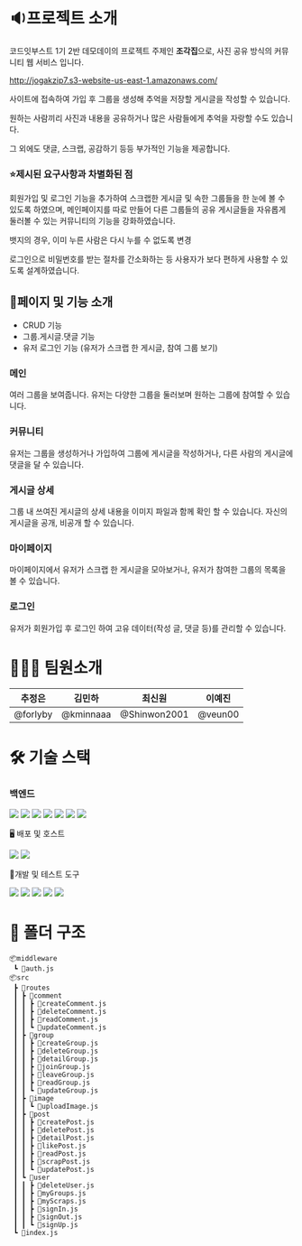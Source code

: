 # **🔉프로젝트 소개**

코드잇부스트 1기 2반 데모데이의 프로젝트 주제인 **조각집**으로, 사진 공유 방식의 커뮤니티 웹 서비스 입니다.

http://jogakzip7.s3-website-us-east-1.amazonaws.com/

사이트에 접속하여 가입 후 그룹을 생성해 추억을 저장할 게시글을 작성할 수 있습니다.

원하는 사람끼리 사진과 내용을 공유하거나 많은 사람들에게 추억을 자랑할 수도 있습니다.

그 외에도 댓글, 스크랩, 공감하기 등등 부가적인 기능을 제공합니다.




### ⭐제시된 요구사항과 차별화된 점

회원가입 및 로그인 기능을 추가하여 스크랩한 게시글 및 속한 그룹들을 한 눈에 볼 수 있도록 하였으며, 메인페이지를 따로 만들어 다른 그룹들의 공유 게시글들을 자유롭게 둘러볼 수 있는 커뮤니티의 기능을 강화하였습니다.

뱃지의 경우, 이미 누른 사람은 다시 누를 수 없도록 변경

로그인으로 비밀번호를 받는 절차를 간소화하는 등 사용자가 보다 편하게 사용할 수 있도록 설계하였습니다.




## 🚩페이지 및 기능 소개

- CRUD 기능
- 그룹.게시글.댓글 기능
- 유저 로그인 기능 (유저가 스크랩 한 게시글, 참여 그룹 보기)
  


### 메인

여러 그룹을 보여줍니다. 유저는 다양한 그룹을 둘러보며 원하는 그룹에 참여할 수 있습니다.

### 커뮤니티

유저는 그룹을 생성하거나 가입하여 그룹에 게시글을 작성하거나, 다른 사람의 게시글에 댓글을 달 수 있습니다.

### 게시글 상세

그룹 내 쓰여진 게시글의 상세 내용을 이미지 파일과 함께 확인 할 수 있습니다.
자신의 게시글을 공개, 비공개 할 수 있습니다.

### 마이페이지

마이페이지에서 유저가 스크랩 한 게시글을 모아보거나, 유저가 참여한 그룹의 목록을 볼 수 있습니다.

### 로그인

유저가 회원가입 후 로그인 하여 고유 데이터(작성 글, 댓글 등)를 관리할 수 있습니다.




# **👩🏻‍💻** 팀원소개

| 추정은 | 김민하 | 최신원 | 이예진 |
| --- | --- | --- | --- |
| @forlyby | @kminnaaa | @Shinwon2001 | @veun00 |




# **🛠** 기술 스택

### **백엔드**

<p>
<img src="https://img.shields.io/badge/Node.js-339933?style=for-the-badge&logo=Node.js&logoColor=white">
<img src="https://img.shields.io/badge/Express.js-000000?style=for-the-badge&logo=Express&logoColor=white">
<img src="[https://img.shields.io/badge/JWT-FFB400?style=for-the-badge&logo=JSON Web Tokens&logoColor=white](https://img.shields.io/badge/JWT-FFB400?style=for-the-badge&logo=JSON%20Web%20Tokens&logoColor=white)">
<img src="https://img.shields.io/badge/bcryptjs-4A90E2?style=for-the-badge&logo=Lock&logoColor=white">
<img src="https://img.shields.io/badge/MySQL-4479A1?style=for-the-badge&logo=MySQL&logoColor=white">
<img src="https://img.shields.io/badge/dotenv-ECD53F?style=for-the-badge&logo=dotenv&logoColor=white">
<img src="https://img.shields.io/badge/CORS-FF6F00?style=for-the-badge&logo=internetexplorer&logoColor=white">
</p>


🖥️ 배포 및 호스트

<p>
  <img src="https://img.shields.io/badge/Render-46E3B7?style=for-the-badge&logo=Render&logoColor=white">
  <img src="https://img.shields.io/badge/aiven-DB0110?style=for-the-badge&logo=aiven&logoColor=white">
</p>


🧪개발 및 테스트 도구

<p>
  <img src="https://img.shields.io/badge/Git-F05032?style=for-the-badge&logo=Git&logoColor=white">
  <img src="https://img.shields.io/badge/GitHub-181717?style=for-the-badge&logo=GitHub&logoColor=white">
  <img src="https://img.shields.io/badge/Postman-FF6C37?style=for-the-badge&logo=Postman&logoColor=white">
  <img src="https://img.shields.io/badge/ESLint-4B32C3?style=for-the-badge&logo=ESLint&logoColor=white">
  <img src="https://img.shields.io/badge/Prettier-F7B93E?style=for-the-badge&logo=Prettier&logoColor=white">
</p>




# **📂** 폴더 구조


```
📦middleware 
 ┗ 📜auth.js
📦src
 ┣ 📂routes
 ┃ ┣ 📂comment
 ┃ ┃ ┣ 📜createComment.js
 ┃ ┃ ┣ 📜deleteComment.js
 ┃ ┃ ┣ 📜readComment.js
 ┃ ┃ ┗ 📜updateComment.js
 ┃ ┣ 📂group
 ┃ ┃ ┣ 📜createGroup.js
 ┃ ┃ ┣ 📜deleteGroup.js
 ┃ ┃ ┣ 📜detailGroup.js
 ┃ ┃ ┣ 📜joinGroup.js
 ┃ ┃ ┣ 📜leaveGroup.js
 ┃ ┃ ┣ 📜readGroup.js
 ┃ ┃ ┗ 📜updateGroup.js
 ┃ ┣ 📂image
 ┃ ┃ ┗ 📜uploadImage.js
 ┃ ┣ 📂post
 ┃ ┃ ┣ 📜createPost.js
 ┃ ┃ ┣ 📜deletePost.js
 ┃ ┃ ┣ 📜detailPost.js
 ┃ ┃ ┣ 📜likePost.js
 ┃ ┃ ┣ 📜readPost.js
 ┃ ┃ ┣ 📜scrapPost.js
 ┃ ┃ ┗ 📜updatePost.js
 ┃ ┗ 📂user
 ┃ ┃ ┣ 📜deleteUser.js
 ┃ ┃ ┣ 📜myGroups.js
 ┃ ┃ ┣ 📜myScraps.js
 ┃ ┃ ┣ 📜signIn.js
 ┃ ┃ ┣ 📜signOut.js
 ┃ ┃ ┗ 📜signUp.js
 ┗ 📜index.js
```
